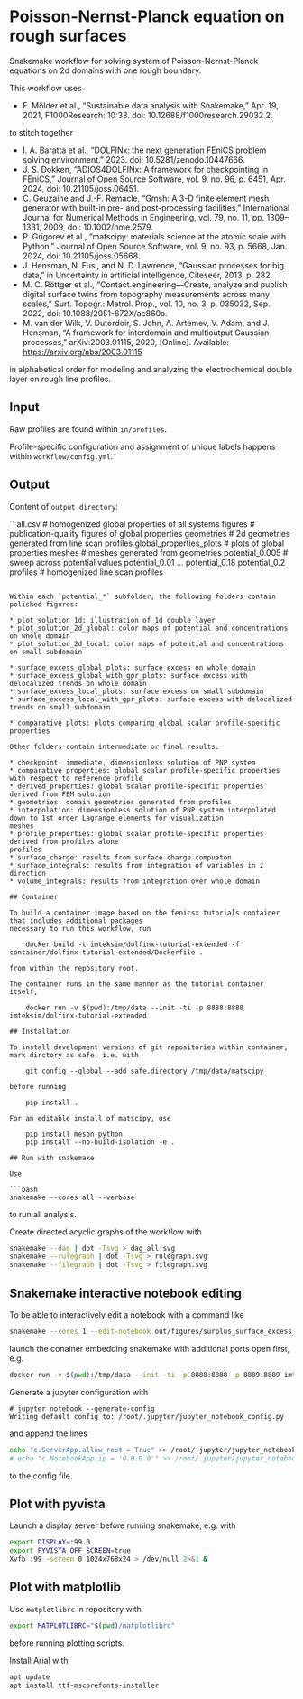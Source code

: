 # Poisson-Nernst-Planck equation on rough surfaces

Snakemake workflow for solving system of Poisson-Nernst-Planck equations on 2d domains with one rough boundary.

This workflow uses

* F. Mölder et al., “Sustainable data analysis with Snakemake,” Apr. 19, 2021, F1000Research: 10:33. doi: 10.12688/f1000research.29032.2.

to stitch together

* I. A. Baratta et al., “DOLFINx: the next generation FEniCS problem solving environment.” 2023. doi: 10.5281/zenodo.10447666.
* J. S. Dokken, “ADIOS4DOLFINx: A framework for checkpointing in FEniCS,” Journal of Open Source Software, vol. 9, no. 96, p. 6451, Apr. 2024, doi: 10.21105/joss.06451.
* C. Geuzaine and J.-F. Remacle, “Gmsh: A 3-D finite element mesh generator with built-in pre- and post-processing facilities,” International Journal for Numerical Methods in Engineering, vol. 79, no. 11, pp. 1309–1331, 2009, doi: 10.1002/nme.2579.
* P. Grigorev et al., “matscipy: materials science at the atomic scale with Python,” Journal of Open Source Software, vol. 9, no. 93, p. 5668, Jan. 2024, doi: 10.21105/joss.05668.
* J. Hensman, N. Fusi, and N. D. Lawrence, “Gaussian processes for big data,” in Uncertainty in artificial intelligence, Citeseer, 2013, p. 282.
* M. C. Röttger et al., “Contact.engineering—Create, analyze and publish digital surface twins from topography measurements across many scales,” Surf. Topogr.: Metrol. Prop., vol. 10, no. 3, p. 035032, Sep. 2022, doi: 10.1088/2051-672X/ac860a.
* M. van der Wilk, V. Dutordoir, S. John, A. Artemev, V. Adam, and J. Hensman, “A framework for interdomain and multioutput Gaussian processes,” arXiv:2003.01115, 2020, [Online]. Available: https://arxiv.org/abs/2003.01115

in alphabetical order for modeling and analyzing the electrochemical double layer on rough line profiles.

## Input

Raw profiles are found within `in/profiles`.

Profile-specific configuration and assignment of unique labels happens within `workflow/config.yml`.

## Output

Content of `output directory`:

``
all.csv  # homogenized global properties of all systems
figures  # publication-quality figures of global properties
geometries  # 2d geometries generated from line scan profiles
global_properties_plots  # plots of global properties
meshes  # meshes generated from geometries
potential_0.005  # sweep across potential values
potential_0.01
...
potential_0.18
potential_0.2
profiles  # homogenized line scan profiles
```

Within each `potential_*` subfolder, the following folders contain polished figures:

* plot_solution_1d: illustration of 1d double layer
* plot_solution_2d_global: color maps of potential and concentrations on whole domain
* plot_solution_2d_local: color maps of potential and concentrations on small subdomain

* surface_excess_global_plots: surface excess on whole domain
* surface_excess_global_with_gpr_plots: surface excess with delocalized trends on whole domain
* surface_excess_local_plots: surface excess on small subdomain
* surface_excess_local_with_gpr_plots: surface excess with delocalized trends on small subdomain

* comparative_plots: plots comparing global scalar profile-specific properties

Other folders contain intermediate or final results.

* checkpoint: immediate, dimensionless solution of PNP system
* comparative_properties: global scalar profile-specific properties with respect to reference profile
* derived_properties: global scalar profile-specific properties derived from FEM solution
* geometries: domain geometries generated from profiles
* interpolation: dimensionless solution of PNP system interpolated down to 1st order Lagrange elements for visualization
meshes
* profile_properties: global scalar profile-specific properties derived from profiles alone
profiles
* surface_charge: results from surface charge compuaton
* surface_integrals: results from integration of variables in z direction
* volume_integrals: results from integration over whole domain

## Container

To build a container image based on the fenicsx tutorials container that includes additional packages
necessary to run this workflow, run

    docker build -t imteksim/dolfinx-tutorial-extended -f container/dolfinx-tutorial-extended/Dockerfile .

from within the repository root.

The container runs in the same manner as the tutorial container itself,

    docker run -v $(pwd):/tmp/data --init -ti -p 8888:8888 imteksim/dolfinx-tutorial-extended

## Installation

To install development versions of git repositories within container, 
mark dirctory as safe, i.e. with

    git config --global --add safe.directory /tmp/data/matscipy

before running

    pip install .

For an editable install of matscipy, use

    pip install meson-python
    pip install --no-build-isolation -e .

## Run with snakemake

Use

```bash
snakemake --cores all --verbose
```

to run all analysis.

Create directed acyclic graphs of the workflow with

```bash
snakemake --dag | dot -Tsvg > dag_all.svg
snakemake --rulegraph | dot -Tsvg > rulegraph.svg
snakemake --filegraph | dot -Tsvg > filegraph.svg
```

## Snakemake interactive notebook editing

To be able to interactively edit a notebook with a command like

```bash
snakemake --cores 1 --edit-notebook out/figures/surplus_surface_excess_potential_bias.svg --notebook-listen 0.0.0.0:8889
```

launch the conainer embedding snakemake with additional ports open first, e.g.

```bash
docker run -v $(pwd):/tmp/data --init -ti -p 8888:8888 -p 8889:8889 imteksim/dolfinx-tutorial-extended
```

Generate a jupyter configuration with

```console
# jupyter notebook --generate-config
Writing default config to: /root/.jupyter/jupyter_notebook_config.py
```

and append the lines

```bash
echo "c.ServerApp.allow_root = True" >> /root/.jupyter/jupyter_notebook_config.py
# echo "c.NotebookApp.ip = '0.0.0.0'" >> /root/.jupyter/jupyter_notebook_config.py
```

to the config file.

## Plot with pyvista

Launch a display server before running snakemake, e.g. with

```bash
export DISPLAY=:99.0
export PYVISTA_OFF_SCREEN=true
Xvfb :99 -screen 0 1024x768x24 > /dev/null 2>&1 &
```

## Plot with matplotlib

Use `matplotlibrc` in repository with

```bash
export MATPLOTLIBRC="$(pwd)/matplotlibrc"
```

before running plotting scripts.

Install Arial with

```bash
apt update
apt install ttf-mscorefonts-installer
```
